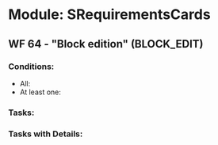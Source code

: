 # Module: SRequirementsCards
<a id="user-content-wf-64" href="#wf-64"></a>
## WF 64 - "Block edition" (BLOCK_EDIT)
### Conditions:
- All:
- At least one:
### Tasks:
### Tasks with Details:
